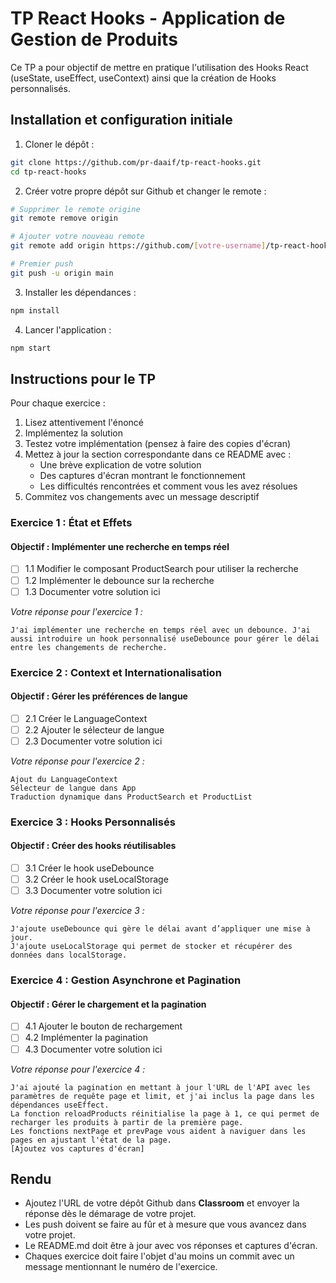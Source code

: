 # TP React Hooks - Application de Gestion de Produits

Ce TP a pour objectif de mettre en pratique l'utilisation des Hooks React (useState, useEffect, useContext) ainsi que la création de Hooks personnalisés.

## Installation et configuration initiale

1. Cloner le dépôt :
```bash
git clone https://github.com/pr-daaif/tp-react-hooks.git
cd tp-react-hooks
```

2. Créer votre propre dépôt sur Github et changer le remote :
```bash
# Supprimer le remote origine
git remote remove origin

# Ajouter votre nouveau remote
git remote add origin https://github.com/[votre-username]/tp-react-hooks.git

# Premier push
git push -u origin main
```

3. Installer les dépendances :
```bash
npm install
```

4. Lancer l'application :
```bash
npm start
```

## Instructions pour le TP

Pour chaque exercice :
1. Lisez attentivement l'énoncé
2. Implémentez la solution
3. Testez votre implémentation (pensez à faire des copies d'écran)
4. Mettez à jour la section correspondante dans ce README avec :
   - Une brève explication de votre solution
   - Des captures d'écran montrant le fonctionnement
   - Les difficultés rencontrées et comment vous les avez résolues
5. Commitez vos changements avec un message descriptif

### Exercice 1 : État et Effets 
#### Objectif : Implémenter une recherche en temps réel

- [ ] 1.1 Modifier le composant ProductSearch pour utiliser la recherche
- [ ] 1.2 Implémenter le debounce sur la recherche
- [ ] 1.3 Documenter votre solution ici

_Votre réponse pour l'exercice 1 :_
```
J'ai implémenter une recherche en temps réel avec un debounce. J'ai aussi introduire un hook personnalisé useDebounce pour gérer le délai entre les changements de recherche.

```

### Exercice 2 : Context et Internationalisation
#### Objectif : Gérer les préférences de langue

- [ ] 2.1 Créer le LanguageContext
- [ ] 2.2 Ajouter le sélecteur de langue
- [ ] 2.3 Documenter votre solution ici

_Votre réponse pour l'exercice 2 :_
```
Ajout du LanguageContext 
Sélecteur de langue dans App 
Traduction dynamique dans ProductSearch et ProductList 

```

### Exercice 3 : Hooks Personnalisés
#### Objectif : Créer des hooks réutilisables

- [ ] 3.1 Créer le hook useDebounce
- [ ] 3.2 Créer le hook useLocalStorage
- [ ] 3.3 Documenter votre solution ici

_Votre réponse pour l'exercice 3 :_
```
J'ajoute useDebounce qui gère le délai avant d’appliquer une mise à jour.
J'ajoute useLocalStorage qui permet de stocker et récupérer des données dans localStorage.

```

### Exercice 4 : Gestion Asynchrone et Pagination
#### Objectif : Gérer le chargement et la pagination

- [ ] 4.1 Ajouter le bouton de rechargement
- [ ] 4.2 Implémenter la pagination
- [ ] 4.3 Documenter votre solution ici

_Votre réponse pour l'exercice 4 :_
```
J'ai ajouté la pagination en mettant à jour l'URL de l'API avec les paramètres de requête page et limit, et j'ai inclus la page dans les dépendances useEffect.
La fonction reloadProducts réinitialise la page à 1, ce qui permet de recharger les produits à partir de la première page.
Les fonctions nextPage et prevPage vous aident à naviguer dans les pages en ajustant l'état de la page.
[Ajoutez vos captures d'écran]
```

## Rendu

- Ajoutez l'URL de votre dépôt Github dans  **Classroom** et envoyer la réponse dès le démarage de votre projet.
- Les push doivent se faire au fûr et à mesure que vous avancez dans votre projet.
- Le README.md doit être à jour avec vos réponses et captures d'écran. 
- Chaques exercice doit faire l'objet d'au moins un commit avec un message mentionnant le numéro de l'exercice.